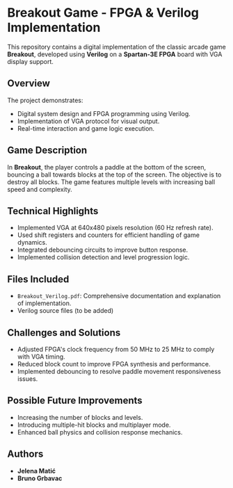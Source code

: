 # Breakout Game - FPGA & Verilog Implementation

This repository contains a digital implementation of the classic arcade game **Breakout**, developed using **Verilog** on a **Spartan-3E FPGA** board with VGA display support.

## Overview

The project demonstrates:
- Digital system design and FPGA programming using Verilog.
- Implementation of VGA protocol for visual output.
- Real-time interaction and game logic execution.

## Game Description

In **Breakout**, the player controls a paddle at the bottom of the screen, bouncing a ball towards blocks at the top of the screen. The objective is to destroy all blocks. The game features multiple levels with increasing ball speed and complexity.

## Technical Highlights

- Implemented VGA at 640x480 pixels resolution (60 Hz refresh rate).
- Used shift registers and counters for efficient handling of game dynamics.
- Integrated debouncing circuits to improve button response.
- Implemented collision detection and level progression logic.

## Files Included
- `Breakout_Verilog.pdf`: Comprehensive documentation and explanation of implementation.
- Verilog source files (to be added)

## Challenges and Solutions
- Adjusted FPGA's clock frequency from 50 MHz to 25 MHz to comply with VGA timing.
- Reduced block count to improve FPGA synthesis and performance.
- Implemented debouncing to resolve paddle movement responsiveness issues.

## Possible Future Improvements
- Increasing the number of blocks and levels.
- Introducing multiple-hit blocks and multiplayer mode.
- Enhanced ball physics and collision response mechanics.

## Authors
- **Jelena Matić**
- **Bruno Grbavac**

